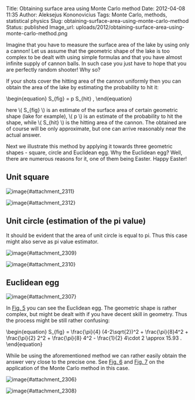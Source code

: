 Title: Obtaining surface area using Monte Carlo method
Date: 2012-04-08 11:35
Author: Aleksejus Kononovicius
Tags: Monte Carlo, methods, statistical physics
Slug: obtaining-surface-area-using-monte-carlo-method
Status: published
Image_url: uploads/2012/obtaining-surface-area-using-monte-carlo-method.png

Imagine that you have
to measure the surface area of the lake by using only a cannon! Let us
assume that the geometric shape of the lake is too complex to be dealt
with using simple formulas and that you have almost infinite supply of
cannon balls. In such case you just have to hope that you are perfectly
random shooter! Why so?

If your shots cover the hitting area of the cannon uniformly then you
can obtain the area of the lake by estimating the probability to hit it:

\begin{equation}
 S\_{fig} = p S\_{hit} , 
\end{equation}

here \\\(  S\_{fig}  \\\) is an estimate of the surface area of
certain geometric shape (lake for example), \\\(  p \\\) is an estimate
of the probability to hit the shape, while \\\(  S\_{hit} \\\) is the
hitting area of the cannon. The obtained are of course will be only
approximate, but one can arrive reasonably near the actual answer.

Next we illustrate this method by applying it towards three geometric
shapes - square, circle and Euclidean egg. Why the Euclidean egg? Well,
there are numerous reasons for it, one of them being Easter. Happy
Easter!<!--more-->

Unit square
-----------

![image]({static}/uploads/2012/mc-square.png "Random Monte
Carlo"){#attachment_2311} 

![image]({static}/uploads/2012/mc-kvadratas-graph.png "The evolution of
guessed surface area (red curve) versus actual area (blue
line)."){#attachment_2312} 

Unit circle (estimation of the pi value)
----------------------------------------

It should be evident that the area of unit circle is equal to pi. Thus
this case might also serve as pi value estimator.

![image]({static}/uploads/2012/mc-apskritimas.png "Random Monte
Carlo"){#attachment_2309} 

![image]({static}/uploads/2012/mc-apskritimas-graph.png "The evolution of
guessed surface area (red curve) versus actual area (blue
line)."){#attachment_2310} 

Euclidean egg
-------------

![image]({static}/uploads/2012/mc-euklido-kiausinis.png "Full scheme
for the definition of the Euclidean egg (the egg itself is inside the pink
rectangle). The main part of the egg consists of the circle in the
middle of the graph (its radius is equals 2). This egg is inside two
larger circles, centers of which are on the sides, with radius 4. While
the smallest circle closes up the egg from the top (its center lies on
(0,2))."){#attachment_2307} 

In [Fig. 5](#attachment_2307) you can see the Euclidean egg. The
geometric shape is rather complex, but might be dealt with if you have
decent skill in geometry. Thus the process might be still rather
confusing:

\begin{equation}
 S\_{fig} = \frac{\pi}{4} (4-2\sqrt{2})^2 + \frac{\pi}{8}4^2 + \frac{\pi}{2} 2^2 + \frac{\pi}{8} 4^2 - \frac{1}{2} 4\cdot 2 \approx 15.93 . 
\end{equation}

While be using the aforementioned method we can rather easily obtain the
answer very close to the precise one. See [Fig. 6](#attachment_2306) and
[Fig. 7](#attachment_2308) on the application of the Monte Carlo method
in this case.

![image]({static}/uploads/2012/obtaining-surface-area-using-monte-carlo-method.png "Random Monte
Carlo"){#attachment_2306} 

![image]({static}/uploads/2012/mc-euklido-kiausinis-graph.png "The evolution
of guessed surface area (red curve) versus actual area (blue
line)."){#attachment_2308} 
